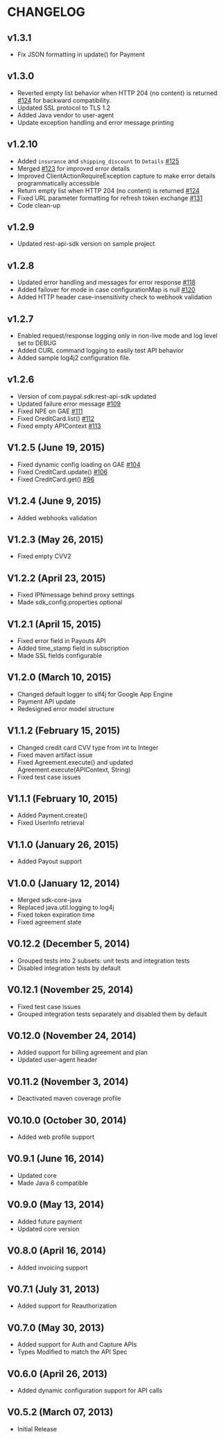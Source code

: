 CHANGELOG
=========
v1.3.1
------
   * Fix JSON formatting in update() for Payment

v1.3.0
-------
   * Reverted empty list behavior when HTTP 204 (no content) is returned [#124](https://github.com/paypal/PayPal-Java-SDK/issues/124) for backward compatibility.
   * Updated SSL protocol to TLS 1.2
   * Added Java vendor to user-agent
   * Update exception handling and error message printing

v1.2.10
-------
   * Added `insurance` and `shipping_discount` to `Details` [#125](https://github.com/paypal/PayPal-Java-SDK/issues/125)
   * Merged [#123](https://github.com/paypal/PayPal-Java-SDK/issues/123) for improved error details
   * Improved ClientActionRequireException capture to make error details programmatically accessible
   * Return empty list when HTTP 204 (no content) is returned [#124](https://github.com/paypal/PayPal-Java-SDK/issues/124)
   * Fixed URL parameter formatting for refresh token exchange [#131](https://github.com/paypal/PayPal-Java-SDK/issues/131)
   * Code clean-up

v1.2.9
------
   * Updated rest-api-sdk version on sample project

v1.2.8
------
   * Updated error handling and messages for error response [#118](https://github.com/paypal/PayPal-Java-SDK/issues/118)
   * Added failover for mode in case configurationMap is null [#120](https://github.com/paypal/PayPal-Java-SDK/issues/120)
   * Added HTTP header case-insensitivity check to webhook validation

v1.2.7
------
   * Enabled request/response logging only in non-live mode and log level set to DEBUG
   * Added CURL command logging to easily test API behavior
   * Added sample log4j2 configuration file.

v1.2.6
------
   * Version of com.paypal.sdk:rest-api-sdk updated
   * Updated failure error message [#109](https://github.com/paypal/PayPal-Java-SDK/issues/109)
   * Fixed NPE on GAE [#111](https://github.com/paypal/PayPal-Java-SDK/issues/111)
   * Fixed CreditCard.list() [#112](https://github.com/paypal/PayPal-Java-SDK/issues/112)
   * Fixed empty APIContext [#113](https://github.com/paypal/PayPal-Java-SDK/issues/113)

V1.2.5 (June 19, 2015)
----------------------
   * Fixed dynamic config loading on GAE [#104](https://github.com/paypal/PayPal-Java-SDK/issues/104)
   * Fixed CreditCard.update() [#106](https://github.com/paypal/PayPal-Java-SDK/issues/106)
   * Fixed CreditCard.get() [#96](https://github.com/paypal/PayPal-Java-SDK/issues/96)

V1.2.4 (June 9, 2015)
---------------------
   * Added webhooks validation

V1.2.3 (May 26, 2015)
---------------------
   * Fixed empty CVV2

V1.2.2 (April 23, 2015)
-----------------------
   * Fixed IPNmessage behind proxy settings
   * Made sdk_config.properties optional

V1.2.1 (April 15, 2015)
-----------------------
   * Fixed error field in Payouts API
   * Added time_stamp field in subscription
   * Made SSL fields configurable

V1.2.0 (March 10, 2015)
-----------------------
   * Changed default logger to slf4j for Google App Engine
   * Payment API update
   * Redesigned error model structure

V1.1.2 (February 15, 2015)
--------------------------
   * Changed credit card CVV type from int to Integer
   * Fixed maven artifact issue
   * Fixed Agreement.execute() and updated Agreement.execute(APIContext, String)
   * Fixed test case issues

V1.1.1 (February 10, 2015)
--------------------------
   * Added Payment.create()
   * Fixed UserInfo retrieval

V1.1.0 (January 26, 2015)
-------------------------
   * Added Payout support

V1.0.0 (January 12, 2014)
-------------------------
   * Merged sdk-core-java
   * Replaced java.util.logging to log4j
   * Fixed token expiration time
   * Fixed agreement state

V0.12.2 (December 5, 2014)
--------------------------
   * Grouped tests into 2 subsets: unit tests and integration tests
   * Disabled integration tests by default
 
V0.12.1 (November 25, 2014)
---------------------------
   * Fixed test case issues
   * Grouped integration tests separately and disabled them by default

V0.12.0 (November 24, 2014)
---------------------------
   * Added support for billing agreement and plan
   * Updated user-agent header

V0.11.2 (November 3, 2014)
--------------------------
   * Deactivated maven coverage profile

V0.10.0 (October 30, 2014)
--------------------------
   * Added web profile support

V0.9.1 (June 16, 2014)
----------------------
   * Updated core
   * Made Java 6 compatible

V0.9.0 (May 13, 2014)
-----------------------
   * Added future payment
   * Updated core version

V0.8.0 (April 16, 2014)
-----------------------
   * Added invoicing support

V0.7.1 (July 31, 2013)
-----------------------
   * Added support for Reauthorization

V0.7.0 (May 30, 2013)
-----------------------
   * Added support for Auth and Capture APIs
   * Types Modified to match the API Spec

V0.6.0 (April 26, 2013)
-----------------------
   * Added dynamic configuration support for API calls

V0.5.2 (March 07, 2013)
-----------------------
   * Initial Release


